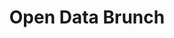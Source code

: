 ---
layout: workshop
title: Open Data Brunch
image:
  src: /files/workshops/open-data-picnic.jpg
  license: 
de:
    slogan: Was sind offene Daten und was kann ich damit tun? 
    text_short: >
        Ob Schulverzeichnisse, Wohnraumentwicklung oder Feinstaubbelastung: Behörden stellen viele digitale Informationen 
        frei nutzbar zur Verfügung. Beim gemeinsamen Brunch erfährst du, wo man offene Daten findet und wie sie in 
        gemeinnützigen Projekten bereits genutzt werden. 
    text_long: >
        Ob Schulverzeichnisse, Wohnraumentwicklung oder Feinstaubbelastung, Behörden stellen viele digitale Informationen 
        frei nutzbar zur Verfügung. Beim gemeinsamen Brunch erfährst du, wo man offene Daten findet und wie sie in 
        gemeinnützigen Projekten bereits genutzt werden.<br /><br />
        Wir betrachten offene Daten aus der gesellschaftlichen, rechtlichen und technischen Perspektive: Wie können Daten 
        zu Transparenz und politischer Rechenschaftspflicht beitragen und mehr Beteiligung an gesellschaftlich relevanten 
        Fragen fördern? Welche Datenformate gibt es und was genau heißt “maschinenlesbar”? Welche Rechte (und Pflichten) 
        kommen auf Organisationen zu, die selbst Daten veröffentlichen möchten? <br />
        Wir stellen dir verschiedene Projekte aus der Praxis vor und lernen zivilgesellschaftlichen Tools kennen, die die 
        Recherche und das politische Monitoring erleichtern können. 
    tags:
        - offene Daten
        - Transparenz
        - Beteiligung
    goal_disclaimer: "In diesem Workshop lernst du:"
    learning_goals:
        - was offene Daten sind und wo du sie findest
        - wie gutes Regierungshandeln durch offene Daten gestärkt werden kann
        - welche gesellschaftlichen, rechtlichen und technischen Aspekte eine Rolle spielen 
        - wie NGOs offene Daten nutzen und was sie daraus gelernt haben
        - wie zivilgesellschaftliche Organisationen eigene Daten bereitstellen können 
    trainer:
       - Helene Hahn
       - Moritz Neujeffski
    curriculum:
        course:
            -
                name: Begrüßung und Kennenlernen
            -
                name: "Einführung: Was sind offene Daten und wofür sind sie gut?"
                content:
                    - 'Gesellschaftliche Aspekte: Verbindung zwischen offenen Daten, Transparenz, Beteiligung und gutem Regierungshandeln'
                    - 'Rechtliche Aspekte: Besseres Teilen mit offenen Lizenzen' 
                    - 'Technische Aspekte: Bessere Verarbeitung mit offenen Formaten und maschinenlesbaren Daten'
            -
                name: "State of the Open: Der Stand offener Daten in Deutschland"
            - 
                name: "Open Data Portale"
                content:
                    - Ein Überblick über nationale & internationale Open Data-Portale
                    - Staatliche Informationen selbst anfragen
            -
                name: "Open Data in gemeinnützigen Projekten"
            - 
                name: "Hands on: Zivilgesellschaftliche Tools & Open Data"
                content:
                    - Digitale Tools für bessere Recherchen und politisches Monitoring ausprobieren
            -
                name: "Hands on: Selbst Daten veröffentlichen - How To"
            -
                name: "Feedback, Ausklang, Kaffee"
    prequisites:
        - Keine Vorkenntnisse notwendig
        - Laptop (kann von uns auf Wunsch bereitgestellt werden)
    ressources:
        - '<a href="http://www.free-culture.cc/freecontent/">Free Culture</a>, Lawrence Lessig, 2014'
        - '<a href="http://thepowerofopen.org/">The Power of Open</a> (<a href="http://thepowerofopen.org/assets/pdfs/tpoo_ger.pdf">PDF</a>), Creative Commons, 2011'
        - '<a href="https://datavizcatalogue.com/">Ten Open Data Principles</a> (<a href="http://assets.sunlightfoundation.com.s3.amazonaws.com/policy/papers/Ten%20Principles%20for%20Opening%20Up%20Government%20Data.pdf">PDF</a>), Sunlight Foundation, 2010'
        - '<a href="http://www.bpb.de/themen/BTWEO5,0,0,Open_Data.html">Dossier zu Open Data</a>, BpB, 2013'
        - '<a href="http://opendatahandbook.org/guide/de/what-is-open-data/">Was ist Open Data?</a>, , Open Knowledge International, 2018'
        - '<a href="https://www.otto-brenner-shop.de/uploads/tx_mplightshop/AP23_iFG_Semsrott.pdf">Informationsfreiheit - Mehr Transparenz für die Demokratie</a>, Otto-Brenner Stiftung, 2016'
        - '<a href="http://www.unescap.org/sites/default/files/good-governance.pdf">What is good governance</a>, United Nations'
    duration: 3 Stunden
    costs: 200 Euro
    suitable_for: 
        - Projektteams aus gemeinnützigen Organisationen
        - Einzelpersonen
en:
    slogan: What is Open Data and what can I do with it? 
    text_short: >
        Changes in education acts, urban development trends or statistics on fine dust pollution: More and more information 
        is available freely as open data nowadays. At our Open Data Brunch you learn where to find open data and how it is 
        used in social projects. 
    text_long: >
        Changes in education acts, urban development trends or statistics on fine dust pollution: More and more information 
        is available freely as open data nowadays. At our Open Data Brunch you learn where to find open data and how it is 
        used in social projects.<br /><br />
        We will look at open data from the social, legal and technical perspectives: How can data contribute to transparency 
        and political accountability? How can is help to promote greater participation? Which data formats are available and 
        what exactly is "machine-readable"? What rights (and obligations) apply to organizations that want to make their 
        data freely accessible? We will introduce you to various practical projects based on open data. Also there will be 
        time to try out and get familiar with digital tools that can support research and monitoring activities. 
    tags:
        - open data
        - transparency
        - participation
    goal_disclaimer: "In this workshop you learn:"
    learning_goals:
        - what open data is and where to find it
        - how open data boosts good governance
        - which societal, legal and technical aspects are important 
        - what opportunities open data offers to non-profit organisations (NGOs)
        - how NGOs use open data and what they have learned so far
        - how civil society organisations can provide their own information as open data
    trainer:
       - Helene Hahn
       - Moritz Neujeffski
    curriculum:
        course:
            -
                name: Welcome session & getting to know each other
            -
                name: "An Introduction: What is open data and how can it be used?"
                content:
                    - 'social aspects: the connection between open data, transparency, participation and good governance'
                    - 'legal aspects: better sharing through open licenses' 
                    - 'technical aspects: better processing through open formats and machine-readable data'
            -
                name: "State of the open: the state of open data in Germany"
            - 
                name: "Open data portals"
                content:
                    - an overview of national and international open data portals
            -
                name: "Open data in non-profit projects"
            - 
                name: "Hands on: civil society tools & open data"
                content:
                    - discover digital tools that help you with your research and monitoring activities
            -
                name: "Hands on: Opening data yourself! - How to"
            -
                name: "Wrap up, feedback and coffee"
    prequisites:
        - no prior knowledge required
        - laptop (we can provide laptops if needed)
    ressources:
        - '<a href="http://www.free-culture.cc/freecontent/">Free Culture</a>, Lawrence Lessig, 2014'
        - '<a href="http://thepowerofopen.org/">The Power of Open</a> (<a href="http://thepowerofopen.org/assets/pdfs/tpoo_ger.pdf">PDF</a>), Creative Commons, 2011'
        - '<a href="https://datavizcatalogue.com/">Ten Open Data Principles</a> (<a href="http://assets.sunlightfoundation.com.s3.amazonaws.com/policy/papers/Ten%20Principles%20for%20Opening%20Up%20Government%20Data.pdf">PDF</a>), Sunlight Foundation, 2010'
        - '<a href="http://opendatahandbook.org/guide/en/what-is-open-data/">What ist Open Data?</a>, , Open Knowledge International, 2018'
        - '<a href="https://www.otto-brenner-shop.de/uploads/tx_mplightshop/AP23_iFG_Semsrott.pdf">Informationsfreiheit - Mehr Transparenz für die Demokratie</a>, Otto-Brenner Stiftung, 2016'
        - '<a href="http://www.unescap.org/sites/default/files/good-governance.pdf">What is good governance</a>, United Nations'
    duration: 3 hours
    costs: 200 Euro
    suitable_for: suitable for project teams from non-profit organisations and individuals
---